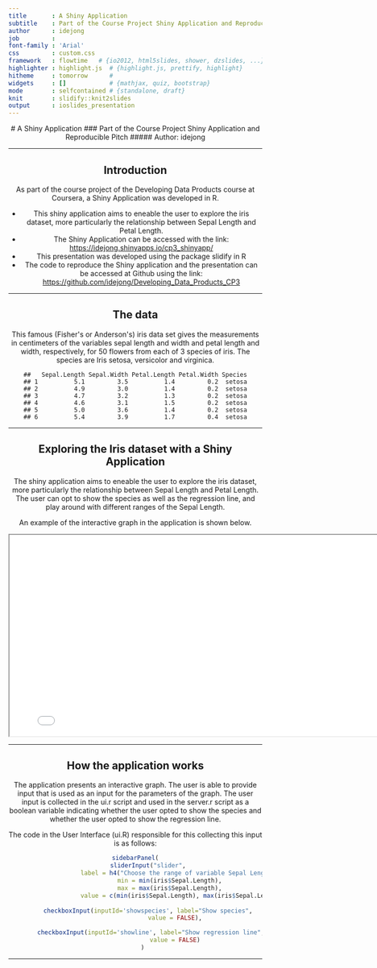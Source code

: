 ```yaml
---
title       : A Shiny Application
subtitle    : Part of the Course Project Shiny Application and Reproducible Pitch
author      : idejong
job         : 
font-family : 'Arial'
css         : custom.css
framework   : flowtime   # {io2012, html5slides, shower, dzslides, ...}
highlighter : highlight.js  # {highlight.js, prettify, highlight}
hitheme     : tomorrow      # 
widgets     : []            # {mathjax, quiz, bootstrap}
mode        : selfcontained # {standalone, draft}
knit        : slidify::knit2slides
output      : ioslides_presentation
---
```




<section style="text-align:center;">
# A Shiny Application
### Part of the Course Project Shiny Application and Reproducible Pitch
##### Author: idejong

---
## Introduction 
As part of the course project of the Developing Data Products course at Coursera, a Shiny Application was developed in R.

- This shiny application aims to eneable the user to explore the iris dataset, more particularly the relationship between Sepal Length and Petal Length. 
- The Shiny Application can be accessed with the link:  https://idejong.shinyapps.io/cp3_shinyapp/
- This presentation was developed using the package slidify in R
- The code to reproduce the Shiny application and the presentation can be accessed at Github using the link: https://github.com/idejong/Developing_Data_Products_CP3

---
## The data
This famous (Fisher's or Anderson's) iris data set gives the measurements in centimeters of the variables sepal length and width and petal length and width, respectively, for 50 flowers from each of 3 species of iris. The species are Iris setosa, versicolor and virginica.


```
##   Sepal.Length Sepal.Width Petal.Length Petal.Width Species
## 1          5.1         3.5          1.4         0.2  setosa
## 2          4.9         3.0          1.4         0.2  setosa
## 3          4.7         3.2          1.3         0.2  setosa
## 4          4.6         3.1          1.5         0.2  setosa
## 5          5.0         3.6          1.4         0.2  setosa
## 6          5.4         3.9          1.7         0.4  setosa
```




---
## Exploring the Iris dataset with a Shiny Application
The shiny application aims to eneable the user to explore the iris dataset, more particularly the relationship between Sepal Length and Petal Length. The user can opt to show the species as well as the regression line, and play around with different ranges of the Sepal Length. 

An example of the interactive graph in the application is shown below.



<iframe width="800" height="400" src="plot.html"></iframe>

---
## How the application works
The application presents an interactive graph. The user is able to provide input that is used as an input for the parameters of the graph. The user input is collected in the ui.r script and used in the server.r script as a boolean variable indicating whether the user opted to show the species and whether the user opted to show the regression line.

The code in the User Interface (ui.R) responsible for this collecting this input is as follows: 

```r
sidebarPanel(
        sliderInput("slider", 
                    label = h4("Choose the range of variable Sepal Length"), 
                    min = min(iris$Sepal.Length), 
                    max = max(iris$Sepal.Length), 
                    value = c(min(iris$Sepal.Length), max(iris$Sepal.Length))),
        
        checkboxInput(inputId='showspecies', label="Show species", 
                      value = FALSE),

        checkboxInput(inputId='showline', label="Show regression line", 
                      value = FALSE)
    )
```

---
